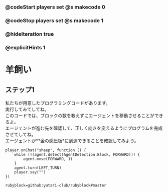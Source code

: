 ### @codeStart players set @s makecode 0
### @codeStop players set @s makecode 1

### @hideIteration true 
### @explicitHints 1


# 羊飼い
## ステップ1
私たちが用意したプログラミングコードがあります。</br>
実行してみてしてね。</br>
このコードでは、ブロックの数を教えずにエージェントを移動させることができるよ。</br>
エージェントが進む先を確認して、正しく向きを変えるようにプログラムを完成させてしてね。</br>
エージェントが**金の感圧板*に到達できることを確認してみよう。 </br>


```template
player.onChat("sheep", function () {
    while (!(agent.detect(AgentDetection.Block, FORWARD))) {
        agent.move(FORWARD, 1)
    }
    agent.turn(LEFT_TURN)
    player.say("")
})

``` 

```package
rubyblock=github:yutari-club/rubyblock#master
```
